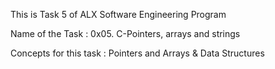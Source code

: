 This is Task 5 of ALX Software Engineering Program

Name of the Task : 0x05. C-Pointers, arrays and strings

Concepts for this task : Pointers and Arrays & Data Structures
